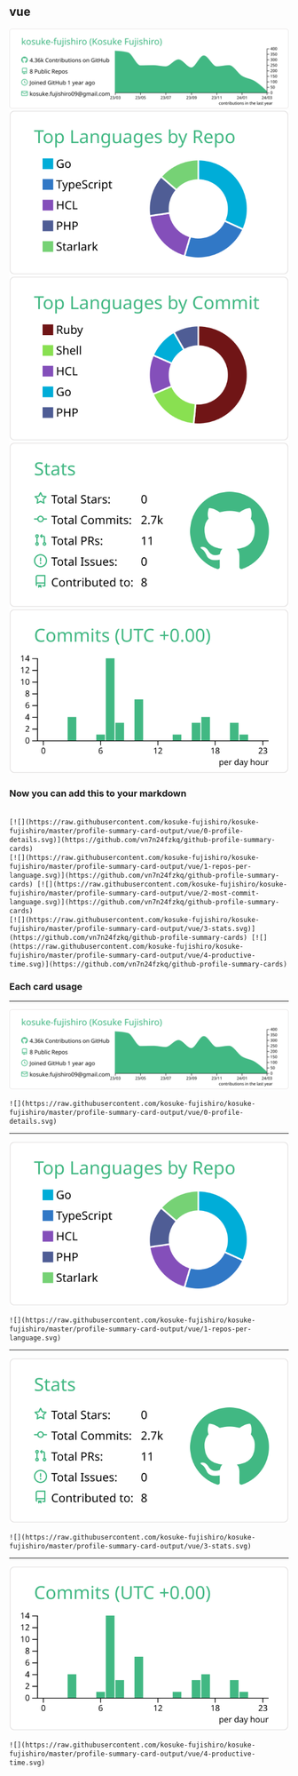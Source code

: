 ## vue

[![](./0-profile-details.svg)](https://github.com/vn7n24fzkq/github-profile-summary-cards)
[![](./1-repos-per-language.svg)](https://github.com/vn7n24fzkq/github-profile-summary-cards) [![](./2-most-commit-language.svg)](https://github.com/vn7n24fzkq/github-profile-summary-cards)
[![](./3-stats.svg)](https://github.com/vn7n24fzkq/github-profile-summary-cards) [![](./4-productive-time.svg)](https://github.com/vn7n24fzkq/github-profile-summary-cards)
### Now you can add this to your markdown
```

[![](https://raw.githubusercontent.com/kosuke-fujishiro/kosuke-fujishiro/master/profile-summary-card-output/vue/0-profile-details.svg)](https://github.com/vn7n24fzkq/github-profile-summary-cards)
[![](https://raw.githubusercontent.com/kosuke-fujishiro/kosuke-fujishiro/master/profile-summary-card-output/vue/1-repos-per-language.svg)](https://github.com/vn7n24fzkq/github-profile-summary-cards) [![](https://raw.githubusercontent.com/kosuke-fujishiro/kosuke-fujishiro/master/profile-summary-card-output/vue/2-most-commit-language.svg)](https://github.com/vn7n24fzkq/github-profile-summary-cards)
[![](https://raw.githubusercontent.com/kosuke-fujishiro/kosuke-fujishiro/master/profile-summary-card-output/vue/3-stats.svg)](https://github.com/vn7n24fzkq/github-profile-summary-cards) [![](https://raw.githubusercontent.com/kosuke-fujishiro/kosuke-fujishiro/master/profile-summary-card-output/vue/4-productive-time.svg)](https://github.com/vn7n24fzkq/github-profile-summary-cards)

```

### Each card usage
---

![](./0-profile-details.svg)

```
![](https://raw.githubusercontent.com/kosuke-fujishiro/kosuke-fujishiro/master/profile-summary-card-output/vue/0-profile-details.svg)
```

    

---

![](./1-repos-per-language.svg)

```
![](https://raw.githubusercontent.com/kosuke-fujishiro/kosuke-fujishiro/master/profile-summary-card-output/vue/1-repos-per-language.svg)
```

    

---

![](./3-stats.svg)

```
![](https://raw.githubusercontent.com/kosuke-fujishiro/kosuke-fujishiro/master/profile-summary-card-output/vue/3-stats.svg)
```

    

---

![](./4-productive-time.svg)

```
![](https://raw.githubusercontent.com/kosuke-fujishiro/kosuke-fujishiro/master/profile-summary-card-output/vue/4-productive-time.svg)
```

    
